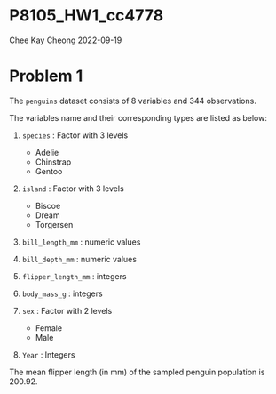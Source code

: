 P8105_HW1_cc4778
================
Chee Kay Cheong
2022-09-19

# Problem 1

The `penguins` dataset consists of 8 variables and 344 observations.

The variables name and their corresponding types are listed as below:

1.  `species` : Factor with 3 levels

    -   Adelie
    -   Chinstrap
    -   Gentoo

2.  `island` : Factor with 3 levels

    -   Biscoe
    -   Dream
    -   Torgersen

3.  `bill_length_mm` : numeric values

4.  `bill_depth_mm` : numeric values

5.  `flipper_length_mm` : integers

6.  `body_mass_g` : integers

7.  `sex` : Factor with 2 levels

    -   Female
    -   Male

8.  `Year` : Integers

The mean flipper length (in mm) of the sampled penguin population is
200.92.
